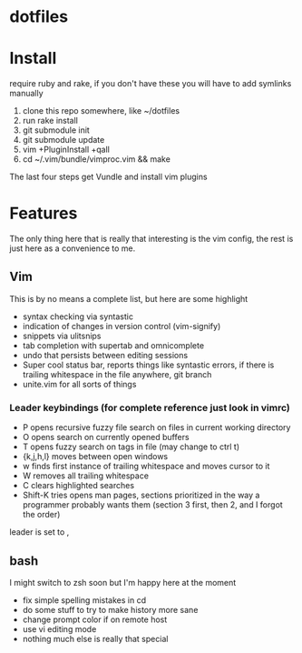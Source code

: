 # dotfiles

# Install
require ruby and rake, if you don't have these you will have to add symlinks
manually

1. clone this repo somewhere, like ~/dotfiles
2. run rake install
3. git submodule init
4. git submodule update
5. vim +PluginInstall +qall
6. cd ~/.vim/bundle/vimproc.vim && make

The last four  steps get Vundle and install vim plugins

# Features
The only thing here that is really that interesting is the vim config, the rest
is just here as a convenience to me.

## Vim
This is by no means a complete list, but here are some highlight

* syntax checking via syntastic
* indication of changes in version control (vim-signify)
* snippets via ulitsnips
* tab completion with supertab and omnicomplete
* undo that persists between editing sessions
* Super cool status bar, reports things like syntastic errors, if there is
  trailing whitespace in the file anywhere, git branch
* unite.vim for all sorts of things

### Leader keybindings (for complete reference just look in vimrc)

* <Ctrl>P opens recursive fuzzy file search on files in current working directory
* <Ctrl>O opens search on currently opened buffers
* <Leader>T opens fuzzy search on tags in file (may change to ctrl t)
* <Leader>{k,j,h,l} moves between open windows
* <Leader>w finds first instance of trailing whitespace and moves cursor to it
* <Leader>W removes all trailing whitespace
* <Leader>C clears highlighted searches
* Shift-K tries opens man pages, sections prioritized in the way a programmer probably
  wants them (section 3 first, then 2, and I forgot the order)

leader is set to ,

## bash
I might switch to zsh soon but I'm happy here at the moment

* fix simple spelling mistakes in cd
* do some stuff to try to make history more sane
* change prompt color if on remote host
* use vi editing mode
* nothing much else is really that special
